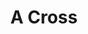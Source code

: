 ---
pid: mp24
title: A Cross
location_transcription: 61st and Essington
coordinates: "[-75.2197952, 39.9179947]"
zipcode: '19142'
gen_neighborhood: Southwest Philadelphia
neighborhood: Elmwood,Southwest Philadelphia
outside_phl: 
age: '52'
age_range: 50-59
instagram: 
image_file_name: mp_24.jpg
proposal_transcription: |-
  hanging from the bridge
  passyunk
  lights around the cross
topic: Religion
topic_summary: '0'
type: Concrete,Bridge
keywords_other: 
credit: F.L.
image_labels: 
twitter: 
facebook: 
permalink: "/monuments/mp24/"
layout: item-page
---